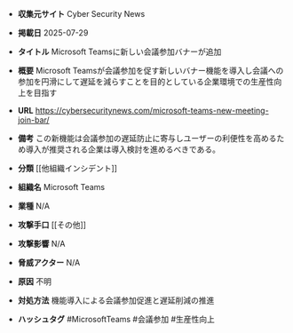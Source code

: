 - **収集元サイト**
Cyber Security News

- **掲載日**
2025-07-29

- **タイトル**
Microsoft Teamsに新しい会議参加バナーが追加

- **概要**
Microsoft Teamsが会議参加を促す新しいバナー機能を導入し会議への参加を円滑にして遅延を減らすことを目的としている企業環境での生産性向上を目指す

- **URL**
https://cybersecuritynews.com/microsoft-teams-new-meeting-join-bar/

- **備考**
この新機能は会議参加の遅延防止に寄与しユーザーの利便性を高めるため導入が推奨される企業は導入検討を進めるべきである。

- **分類**
[[他組織インシデント]]

- **組織名**
Microsoft Teams

- **業種**
N/A

- **攻撃手口**
[[その他]]

- **攻撃影響**
N/A

- **脅威アクター**
N/A

- **原因**
不明

- **対処方法**
機能導入による会議参加促進と遅延削減の推進

- **ハッシュタグ**
#MicrosoftTeams #会議参加 #生産性向上
